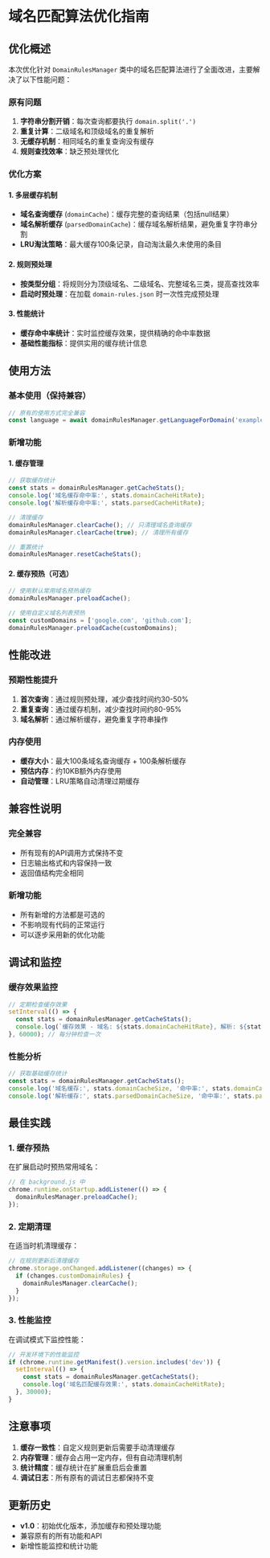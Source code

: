 # 域名匹配算法优化指南

## 优化概述

本次优化针对 `DomainRulesManager` 类中的域名匹配算法进行了全面改进，主要解决了以下性能问题：

### 原有问题
1. **字符串分割开销**：每次查询都要执行 `domain.split('.')`
2. **重复计算**：二级域名和顶级域名的重复解析
3. **无缓存机制**：相同域名的重复查询没有缓存
4. **规则查找效率**：缺乏预处理优化

### 优化方案

#### 1. 多层缓存机制
- **域名查询缓存** (`domainCache`)：缓存完整的查询结果（包括null结果）
- **域名解析缓存** (`parsedDomainCache`)：缓存域名解析结果，避免重复字符串分割
- **LRU淘汰策略**：最大缓存100条记录，自动淘汰最久未使用的条目

#### 2. 规则预处理
- **按类型分组**：将规则分为顶级域名、二级域名、完整域名三类，提高查找效率
- **启动时预处理**：在加载 `domain-rules.json` 时一次性完成预处理

#### 3. 性能统计
- **缓存命中率统计**：实时监控缓存效果，提供精确的命中率数据
- **基础性能指标**：提供实用的缓存统计信息

## 使用方法

### 基本使用（保持兼容）
```javascript
// 原有的使用方式完全兼容
const language = await domainRulesManager.getLanguageForDomain('example.com');
```

### 新增功能

#### 1. 缓存管理
```javascript
// 获取缓存统计
const stats = domainRulesManager.getCacheStats();
console.log('域名缓存命中率:', stats.domainCacheHitRate);
console.log('解析缓存命中率:', stats.parsedCacheHitRate);

// 清理缓存
domainRulesManager.clearCache(); // 只清理域名查询缓存
domainRulesManager.clearCache(true); // 清理所有缓存

// 重置统计
domainRulesManager.resetCacheStats();
```

#### 2. 缓存预热（可选）
```javascript
// 使用默认常用域名预热缓存
domainRulesManager.preloadCache();

// 使用自定义域名列表预热
const customDomains = ['google.com', 'github.com'];
domainRulesManager.preloadCache(customDomains);
```

## 性能改进

### 预期性能提升
1. **首次查询**：通过规则预处理，减少查找时间约30-50%
2. **重复查询**：通过缓存机制，减少查找时间约80-95%
3. **域名解析**：通过解析缓存，避免重复字符串操作

### 内存使用
- **缓存大小**：最大100条域名查询缓存 + 100条解析缓存
- **预估内存**：约10KB额外内存使用
- **自动管理**：LRU策略自动清理过期缓存

## 兼容性说明

### 完全兼容
- 所有现有的API调用方式保持不变
- 日志输出格式和内容保持一致
- 返回值结构完全相同

### 新增功能
- 所有新增的方法都是可选的
- 不影响现有代码的正常运行
- 可以逐步采用新的优化功能

## 调试和监控

### 缓存效果监控
```javascript
// 定期检查缓存效果
setInterval(() => {
  const stats = domainRulesManager.getCacheStats();
  console.log(`缓存效果 - 域名: ${stats.domainCacheHitRate}, 解析: ${stats.parsedCacheHitRate}`);
}, 60000); // 每分钟检查一次
```

### 性能分析
```javascript
// 获取基础缓存统计
const stats = domainRulesManager.getCacheStats();
console.log('域名缓存:', stats.domainCacheSize, '命中率:', stats.domainCacheHitRate);
console.log('解析缓存:', stats.parsedDomainCacheSize, '命中率:', stats.parsedCacheHitRate);
```

## 最佳实践

### 1. 缓存预热
在扩展启动时预热常用域名：
```javascript
// 在 background.js 中
chrome.runtime.onStartup.addListener(() => {
  domainRulesManager.preloadCache();
});
```

### 2. 定期清理
在适当时机清理缓存：
```javascript
// 在规则更新后清理缓存
chrome.storage.onChanged.addListener((changes) => {
  if (changes.customDomainRules) {
    domainRulesManager.clearCache();
  }
});
```

### 3. 性能监控
在调试模式下监控性能：
```javascript
// 开发环境下的性能监控
if (chrome.runtime.getManifest().version.includes('dev')) {
  setInterval(() => {
    const stats = domainRulesManager.getCacheStats();
    console.log('域名匹配缓存效果:', stats.domainCacheHitRate);
  }, 30000);
}
```

## 注意事项

1. **缓存一致性**：自定义规则更新后需要手动清理缓存
2. **内存管理**：缓存会占用一定内存，但有自动清理机制
3. **统计精度**：缓存统计在扩展重启后会重置
4. **调试日志**：所有原有的调试日志都保持不变

## 更新历史

- **v1.0**：初始优化版本，添加缓存和预处理功能
- 兼容原有的所有功能和API
- 新增性能监控和统计功能